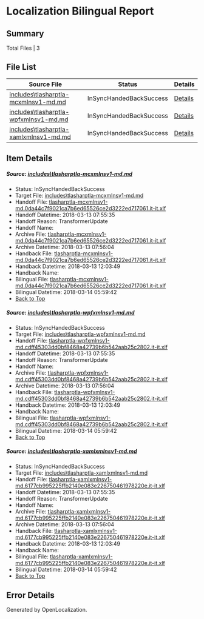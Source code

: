 # <a name='report-top'></a> Localization Bilingual Report

## Summary
 Total Files | 3

## File List
 Source File | Status | Details 
 ----------- | ------ | ------- 
 [includes\tlasharptla-mcxmlnsv1-md.md](https://github.com/OpenLocalizationTestOrg/docs/blob/75444267cc262dcdfc807db05b2441b78c986800/includes/tlasharptla-mcxmlnsv1-md.md) | InSyncHandedBackSuccess | [Details](#a65e132accc7510c15ea9d978615ca3ec85609f633360)
 [includes\tlasharptla-wpfxmlnsv1-md.md](https://github.com/OpenLocalizationTestOrg/docs/blob/75444267cc262dcdfc807db05b2441b78c986800/includes/tlasharptla-wpfxmlnsv1-md.md) | InSyncHandedBackSuccess | [Details](#d500fed6406e8099675eaeef603547fd6d944da233447)
 [includes\tlasharptla-xamlxmlnsv1-md.md](https://github.com/OpenLocalizationTestOrg/docs/blob/75444267cc262dcdfc807db05b2441b78c986800/includes/tlasharptla-xamlxmlnsv1-md.md) | InSyncHandedBackSuccess | [Details](#619eb03b764c4769323d297f4cc3ad49f74286b833451)

## Item Details
##### <a name='a65e132accc7510c15ea9d978615ca3ec85609f633360'></a> Source: [includes\tlasharptla-mcxmlnsv1-md.md](https://github.com/OpenLocalizationTestOrg/docs/blob/75444267cc262dcdfc807db05b2441b78c986800/includes/tlasharptla-mcxmlnsv1-md.md)
* Status: InSyncHandedBackSuccess
* Target File: [includes\tlasharptla-mcxmlnsv1-md.md](https://github.com/OpenLocalizationTestOrg/docs.it-it/blob/f5aebf0d2db5a19d6391ca94a67458fc4dc0da5f/includes/tlasharptla-mcxmlnsv1-md.md)
* Handoff File: [tlasharptla-mcxmlnsv1-md.0da44c7f9021ca7b6ed65526ce2d3222ed717061.it-it.xlf](https://github.com/OpenLocalizationTestOrg/docs.handoff/blob/03ed2299ce68d7142355bb249097ae40a804de9f/ol-handoff/OpenLocalizationTestOrg/docs.it-it/master/includes/tlasharptla-mcxmlnsv1-md.0da44c7f9021ca7b6ed65526ce2d3222ed717061.it-it.xlf)
* Handoff Datetime: 2018-03-13 07:55:35
* Handoff Reason: TransformerUpdate
* Handoff Name: 
* Archive File: [tlasharptla-mcxmlnsv1-md.0da44c7f9021ca7b6ed65526ce2d3222ed717061.it-it.xlf](https://github.com/OpenLocalizationTestOrg/docs.handoff/blob/965376a6231e59d9898234b2a0061cdf7b086a59/ol-archive/OpenLocalizationTestOrg/docs.it-it/master/includes/tlasharptla-mcxmlnsv1-md.0da44c7f9021ca7b6ed65526ce2d3222ed717061.it-it.xlf)
* Archive Datetime: 2018-03-13 07:56:04
* Handback File: [tlasharptla-mcxmlnsv1-md.0da44c7f9021ca7b6ed65526ce2d3222ed717061.it-it.xlf](https://github.com/OpenLocalizationTestOrg/docs.handback/blob/8526f225a5dafd7dc0e2160a5063a2d6e6729688/ol-handback/OpenLocalizationTestOrg/docs.it-it/master/includes/tlasharptla-mcxmlnsv1-md.0da44c7f9021ca7b6ed65526ce2d3222ed717061.it-it.xlf)
* Handback Datetime: 2018-03-13 12:03:49
* Handback Name: 
* Bilingual File: [tlasharptla-mcxmlnsv1-md.0da44c7f9021ca7b6ed65526ce2d3222ed717061.it-it.xlf](https://github.com/OpenLocalizationTestOrg/docs.handback/blob/8526f225a5dafd7dc0e2160a5063a2d6e6729688/ol-handback/OpenLocalizationTestOrg/docs.it-it/master/includes/tlasharptla-mcxmlnsv1-md.0da44c7f9021ca7b6ed65526ce2d3222ed717061.it-it.xlf)
* Bilingual Datetime: 2018-03-14 05:59:42
* [Back to Top](#report-top)

##### <a name='d500fed6406e8099675eaeef603547fd6d944da233447'></a> Source: [includes\tlasharptla-wpfxmlnsv1-md.md](https://github.com/OpenLocalizationTestOrg/docs/blob/75444267cc262dcdfc807db05b2441b78c986800/includes/tlasharptla-wpfxmlnsv1-md.md)
* Status: InSyncHandedBackSuccess
* Target File: [includes\tlasharptla-wpfxmlnsv1-md.md](https://github.com/OpenLocalizationTestOrg/docs.it-it/blob/f5aebf0d2db5a19d6391ca94a67458fc4dc0da5f/includes/tlasharptla-wpfxmlnsv1-md.md)
* Handoff File: [tlasharptla-wpfxmlnsv1-md.cdff45303dd0bf8468a42739b6b542aab25c2802.it-it.xlf](https://github.com/OpenLocalizationTestOrg/docs.handoff/blob/03ed2299ce68d7142355bb249097ae40a804de9f/ol-handoff/OpenLocalizationTestOrg/docs.it-it/master/includes/tlasharptla-wpfxmlnsv1-md.cdff45303dd0bf8468a42739b6b542aab25c2802.it-it.xlf)
* Handoff Datetime: 2018-03-13 07:55:35
* Handoff Reason: TransformerUpdate
* Handoff Name: 
* Archive File: [tlasharptla-wpfxmlnsv1-md.cdff45303dd0bf8468a42739b6b542aab25c2802.it-it.xlf](https://github.com/OpenLocalizationTestOrg/docs.handoff/blob/965376a6231e59d9898234b2a0061cdf7b086a59/ol-archive/OpenLocalizationTestOrg/docs.it-it/master/includes/tlasharptla-wpfxmlnsv1-md.cdff45303dd0bf8468a42739b6b542aab25c2802.it-it.xlf)
* Archive Datetime: 2018-03-13 07:56:04
* Handback File: [tlasharptla-wpfxmlnsv1-md.cdff45303dd0bf8468a42739b6b542aab25c2802.it-it.xlf](https://github.com/OpenLocalizationTestOrg/docs.handback/blob/8526f225a5dafd7dc0e2160a5063a2d6e6729688/ol-handback/OpenLocalizationTestOrg/docs.it-it/master/includes/tlasharptla-wpfxmlnsv1-md.cdff45303dd0bf8468a42739b6b542aab25c2802.it-it.xlf)
* Handback Datetime: 2018-03-13 12:03:49
* Handback Name: 
* Bilingual File: [tlasharptla-wpfxmlnsv1-md.cdff45303dd0bf8468a42739b6b542aab25c2802.it-it.xlf](https://github.com/OpenLocalizationTestOrg/docs.handback/blob/8526f225a5dafd7dc0e2160a5063a2d6e6729688/ol-handback/OpenLocalizationTestOrg/docs.it-it/master/includes/tlasharptla-wpfxmlnsv1-md.cdff45303dd0bf8468a42739b6b542aab25c2802.it-it.xlf)
* Bilingual Datetime: 2018-03-14 05:59:42
* [Back to Top](#report-top)

##### <a name='619eb03b764c4769323d297f4cc3ad49f74286b833451'></a> Source: [includes\tlasharptla-xamlxmlnsv1-md.md](https://github.com/OpenLocalizationTestOrg/docs/blob/75444267cc262dcdfc807db05b2441b78c986800/includes/tlasharptla-xamlxmlnsv1-md.md)
* Status: InSyncHandedBackSuccess
* Target File: [includes\tlasharptla-xamlxmlnsv1-md.md](https://github.com/OpenLocalizationTestOrg/docs.it-it/blob/f5aebf0d2db5a19d6391ca94a67458fc4dc0da5f/includes/tlasharptla-xamlxmlnsv1-md.md)
* Handoff File: [tlasharptla-xamlxmlnsv1-md.6177cb995225ffb2140e083e226750461978220e.it-it.xlf](https://github.com/OpenLocalizationTestOrg/docs.handoff/blob/03ed2299ce68d7142355bb249097ae40a804de9f/ol-handoff/OpenLocalizationTestOrg/docs.it-it/master/includes/tlasharptla-xamlxmlnsv1-md.6177cb995225ffb2140e083e226750461978220e.it-it.xlf)
* Handoff Datetime: 2018-03-13 07:55:35
* Handoff Reason: TransformerUpdate
* Handoff Name: 
* Archive File: [tlasharptla-xamlxmlnsv1-md.6177cb995225ffb2140e083e226750461978220e.it-it.xlf](https://github.com/OpenLocalizationTestOrg/docs.handoff/blob/965376a6231e59d9898234b2a0061cdf7b086a59/ol-archive/OpenLocalizationTestOrg/docs.it-it/master/includes/tlasharptla-xamlxmlnsv1-md.6177cb995225ffb2140e083e226750461978220e.it-it.xlf)
* Archive Datetime: 2018-03-13 07:56:04
* Handback File: [tlasharptla-xamlxmlnsv1-md.6177cb995225ffb2140e083e226750461978220e.it-it.xlf](https://github.com/OpenLocalizationTestOrg/docs.handback/blob/8526f225a5dafd7dc0e2160a5063a2d6e6729688/ol-handback/OpenLocalizationTestOrg/docs.it-it/master/includes/tlasharptla-xamlxmlnsv1-md.6177cb995225ffb2140e083e226750461978220e.it-it.xlf)
* Handback Datetime: 2018-03-13 12:03:49
* Handback Name: 
* Bilingual File: [tlasharptla-xamlxmlnsv1-md.6177cb995225ffb2140e083e226750461978220e.it-it.xlf](https://github.com/OpenLocalizationTestOrg/docs.handback/blob/8526f225a5dafd7dc0e2160a5063a2d6e6729688/ol-handback/OpenLocalizationTestOrg/docs.it-it/master/includes/tlasharptla-xamlxmlnsv1-md.6177cb995225ffb2140e083e226750461978220e.it-it.xlf)
* Bilingual Datetime: 2018-03-14 05:59:42
* [Back to Top](#report-top)


## Error Details

Generated by OpenLocalization.

